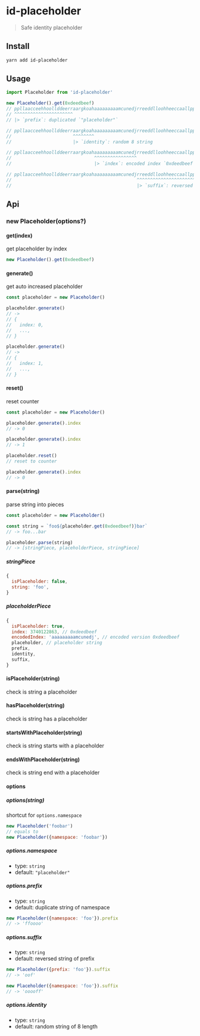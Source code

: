 # id-placeholder

> Safe identity placeholder

## Install

```bash
yarn add id-placeholder
```

## Usage

```js
import Placeholder from 'id-placeholder'

new Placeholder().get(0xdeedbeef)
// ppllaacceehhoollddeerraargkoahaaaaaaaaamcunedjrreeddlloohheeccaallpp
// ^^^^^^^^^^^^^^^^^^^^^^
// |> `prefix`: duplicated `"placeholder"`

// ppllaacceehhoollddeerraargkoahaaaaaaaaamcunedjrreeddlloohheeccaallpp
//                       ^^^^^^^^
//                       |> `identity`: random 8 string

// ppllaacceehhoollddeerraargkoahaaaaaaaaamcunedjrreeddlloohheeccaallpp
//                               ^^^^^^^^^^^^^^^^
//                               |> `index`: encoded index `0xdeedbeef`, fixed length 16

// ppllaacceehhoollddeerraargkoahaaaaaaaaamcunedjrreeddlloohheeccaallpp
//                                               ^^^^^^^^^^^^^^^^^^^^^^
//                                               |> `suffix`: reversed string of `prefix`
```

## Api

### new Placeholder(options?)

#### get(index)

get placeholder by index

```js
new Placeholder().get(0xdeedbeef)
```

#### generate()

get auto increased placeholder

```js
const placeholder = new Placeholder()

placeholder.generate()
// ->
// {
//   index: 0,
//   ...,
// }

placeholder.generate()
// ->
// {
//   index: 1,
//   ...,
// }
```

#### reset()

reset counter

```js
const placeholder = new Placeholder()

placeholder.generate().index
// -> 0

placeholder.generate().index
// -> 1

placeholder.reset()
// reset to counter

placeholder.generate().index
// -> 0
```

#### parse(string)

parse string into pieces

```js
const placeholder = new Placeholder()

const string = `foo${placeholder.get(0xdeedbeef)}bar`
// -> foo...bar

placeholder.parse(string)
// -> [stringPiece, placeholderPiece, stringPiece]
```

##### stringPiece

```js
{
  isPlaceholder: false,
  string: 'foo',
}
```

##### placeholderPiece

```js
{
  isPlaceholder: true,
  index: 3740122863, // 0xdeedbeef
  encodedIndex: 'aaaaaaaaamcunedj', // encoded version 0xdeedbeef
  placeholder, // placeholder string
  prefix,
  identity,
  suffix,
}
```

#### isPlaceholder(string)

check is string a placeholder

#### hasPlaceholder(string)

check is string has a placeholder

#### startsWithPlaceholder(string)

check is string starts with a placeholder

#### endsWithPlaceholder(string)

check is string end with a placeholder

#### options

##### options(string)

shortcut for `options.namespace`

```js
new Placeholder('foobar')
// equals to
new Placeholder({namespace: 'foobar'})
```

##### options.namespace

- type: `string`
- default: `"placeholder"`

##### options.prefix

- type: `string`
- default: duplicate string of namespace

```js
new Placeholder({namespace: 'foo'}).prefix
// -> 'ffoooo'
```

##### options.suffix

- type: `string`
- default: reversed string of prefix

```js
new Placeholder({prefix: 'foo'}).suffix
// -> 'oof'
```

```js
new Placeholder({namespace: 'foo'}).suffix
// -> 'ooooff'
```

##### options.identity

- type: `string`
- default: random string of 8 length
